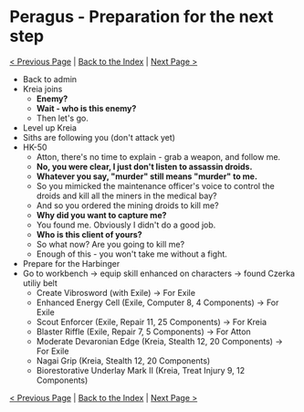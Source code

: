 # Peragus - Preparation for the next step

[< Previous Page](../05_Peragus.md) |
[Back to the Index](../index.md) |
[Next Page >](./07_Peragus.md)

- Back to admin
- Kreia joins
  - **Enemy?**
  - **Wait - who is this enemy?**
  - Then let's go.
- Level up Kreia
- Siths are following you (don't attack yet)
- HK-50
  - Atton, there's no time to explain - grab a weapon, and follow me.
  - **No, you were clear, I just don't listen to assassin droids.**
  - **Whatever you say, "murder" still means "murder" to me.**
  - So you mimicked the maintenance officer's voice to control the droids and kill all the miners in the medical bay?
  - And so you ordered the mining droids to kill me?
  - **Why did you want to capture me?**
  - You found me. Obviously I didn't do a good job.
  - **Who is this client of yours?**
  - So what now? Are you going to kill me?
  - Enough of this - you won't take me without a fight.
- Prepare for the Harbinger
- Go to workbench -> equip skill enhanced on characters -> found Czerka utiliy belt
    - Create Vibrosword (with Exile) -> For Exile
    - Enhanced Energy Cell (Exile, Computer 8, 4 Components) -> For Exile
    - Scout Enforcer (Exile, Repair 11, 25 Components) -> For Kreia
    - Blaster Riffle (Exile, Repair 7, 5 Components) -> For Atton
    - Moderate Devaronian Edge (Kreia, Stealth 12, 20 Components) -> For Exile
    - Nagai Grip (Kreia, Stealth 12, 20 Components)
    - Biorestorative Underlay Mark II (Kreia, Treat Injury 9, 12 Components)



[< Previous Page](../05_Peragus.md) |
[Back to the Index](../index.md) |
[Next Page >](./07_Peragus.md)
